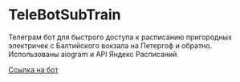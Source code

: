 # TeleBotSubTrain

Телеграм бот для быстрого доступа к расписанию пригородных электричек с Балтийского вокзала на Петергоф и обратно.
Использованы aiogram и API Яндекс Расписаний

<a href="https://t.me/MyPersonalSubTrainBot">Ссылка на бот</a>

